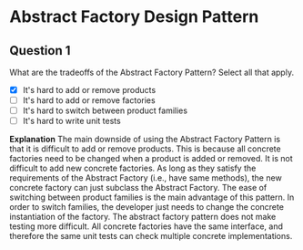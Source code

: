 # Abstract Factory Design Pattern

## Question 1
What are the tradeoffs of the Abstract Factory Pattern? Select all that apply.
- [x] It's hard to add or remove products
- [ ] It's hard to add or remove factories
- [ ] It's hard to switch between product families
- [ ] It's hard to write unit tests

**Explanation**
The main downside of using the Abstract Factory Pattern is that it is difficult to add or remove products. This is because all concrete factories need to be changed when a product is added or removed.
It is not difficult to add new concrete factories. As long as they satisfy the requirements of the Abstract Factory (i.e., have same methods), the new concrete factory can just subclass the Abstract Factory.
The ease of switching between product families is the main advantage of this pattern. In order to switch families, the developer just needs to change the concrete instantiation of the factory.
The abstract factory pattern does not make testing more difficult. All concrete factories have the same interface, and therefore the same unit tests can check multiple concrete implementations.
